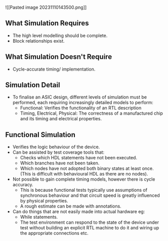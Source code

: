 ![[Pasted image 20231110143500.png]]
## What Simulation Requires
* The high level modelling should be complete.
* Block relationships exist.

## What Simulation Doesn't Require
* Cycle-accurate timing/ implementation.

## Simulation Detail 
* To finalise an ASIC design, different levels of simulation must be performed, each requiring increasingly detailed models to perform:
	* Functional: Verifies the functionality of an RTL description
	* Timing, Electrical, Physical: The correctness of a manufactured chip and its timing and electrical properties. 

## Functional Simulation 
* Verifies the logic behaviour of the device. 
* Can be assisted by test coverage tools that: 
	* Checks which HDL statements have not been executed.
	* Which branches have not been taken. 
	* Which nodes have not adopted both binary states at least once. (This is difficult with behavioural HDL as there are no nodes).
* Not possible to gain complete timing models, however there is cycle accuracy.
	* This is because functional tests typically use assumptions of synchronous behaviour and that circuit speed is greatly influenced by physical properties.
	* A rough estimate can be made with annotations.
* Can do things that are not easily made into actual hardware eg: 
	* While statements. 
	* The test environment can respond to the state of the device under test without building an explicit RTL machine to do it and wiring up the appropriate connections etc. 


